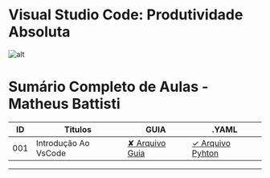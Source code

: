 # Visual Studio Code: Produtividade Absoluta

![alt](https://img-blog.csdnimg.cn/b5a2b1d4fbc74011af7b76d8616026a4.png)

# Sumário Completo de Aulas - Matheus Battisti
| ID  | Titulos              | GUIA                | .YAML                                                                           |
| --- | -------------------- | ------------------- | ------------------------------------------------------------------------------- |
| 001 | Introdução Ao VsCode | [✘  Arquivo Guia]() | [✓ Arquivo Pyhton](vscode.AULAS/MatheusBattisti.Aulas/aula.001/introducao.yaml) |

---